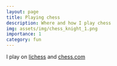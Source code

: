```yaml
---
layout: page
title: Playing chess
description: Where and how I play chess
img: assets/img/chess_knight_1.png
importance: 1
category: fun
---
```


I play on <a href="https://lichess.org/@/andreypz">lichess</a> and <a href="https://www.chess.com/member/andreypz">chess.com</a>
